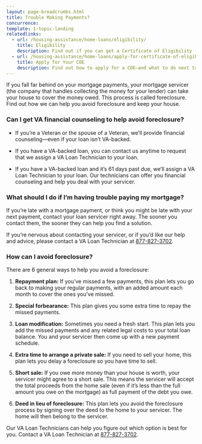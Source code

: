 ```yaml
---
layout: page-breadcrumbs.html
title: Trouble Making Payments?
concurrence: 
template: 1-topic-landing
relatedlinks:
  - url: /housing-assistance/home-loans/eligibility/
    title: Eligibility
    description: Find out if you can get a Certificate of Eligibility (COE) for a VA-backed home loan based on your service history and duty status.
  - url: /housing-assistance/home-loans/apply-for-certificate-of-eligibility/
    title: Apply for Your COE
    description: Find out how to apply for a COE—and what to do next to get a VA-backed home loan.
---
```


<div class="va-introtext">

If you fall far behind on your mortgage payments, your mortgage servicer (the company that handles collecting the money for your lender) can take your house to cover the money owed. This process is called foreclosure. Find out how we can help you avoid foreclosure and keep your house.

</div>

<div class="feature" markdown=“1”>

### Can I get VA financial counseling to help avoid foreclosure?

- If you’re a Veteran or the spouse of a Veteran, we’ll provide financial counseling—even if your loan isn’t VA-backed. 

- If you have a VA-backed loan, you can contact us anytime to request that we assign a VA Loan Technician to your loan.

- If you have a VA-backed loan and it’s 61 days past due, we’ll assign a VA Loan Technician to your loan. Our technicians can offer you financial counseling and help you deal with your servicer.

</div>

### What should I do if I’m having trouble paying my mortgage?

If you’re late with a mortgage payment, or think you might be late with your next payment, contact your loan servicer right away. The sooner you contact them, the sooner they can help you find a solution.   

If you’re nervous about contacting your servicer, or if you’d like our help and advice, please contact a VA Loan Technician at <a href="tel:+1phonenumber">877-827-3702</a>.  

### How can I avoid foreclosure?

There are 6 general ways to help you avoid a foreclosure:

1. **Repayment plan:** If you’ve missed a few payments, this plan lets you go back to making your regular payments, with an added amount each month to cover the ones you’ve missed.

2. **Special forbearance:** This plan gives you some extra time to repay the missed payments.

3. **Loan modification:** Sometimes you need a fresh start. This plan lets you add the missed payments and any related legal costs to your total loan balance. You and your servicer then come up with a new payment schedule. 

4. **Extra time to arrange a private sale:** If you need to sell your home, this plan lets you delay a foreclosure so you have time to sell.

5. **Short sale:** If you owe more money than your house is worth, your servicer might agree to a short sale. This means the servicer will accept the total proceeds from the home sale (even if it’s less than the full amount you owe on the mortgage) as full payment of the debt you owe.

6. **Deed in lieu of foreclosure:** This plan lets you avoid the foreclosure process by signing over the deed to the home to your servicer. The home will then belong to the servicer.

Our VA Loan Technicians can help you figure out which option is best for you. Contact a VA Loan Technician at <a href="tel:+1phonenumber">877-827-3702</a>. 
